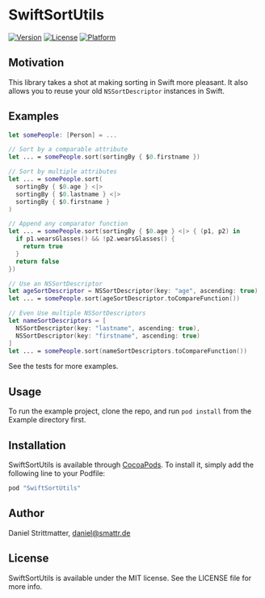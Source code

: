 # SwiftSortUtils

[![Version](https://img.shields.io/cocoapods/v/SwiftSortUtils.svg?style=flat)](http://cocoapods.org/pods/SwiftSortUtils)
[![License](https://img.shields.io/cocoapods/l/SwiftSortUtils.svg?style=flat)](http://cocoapods.org/pods/SwiftSortUtils)
[![Platform](https://img.shields.io/cocoapods/p/SwiftSortUtils.svg?style=flat)](http://cocoapods.org/pods/SwiftSortUtils)

## Motivation

This library takes a shot at making sorting in Swift more pleasant. It also allows you to reuse your old `NSSortDescriptor` instances in Swift.

## Examples

```swift
let somePeople: [Person] = ...

// Sort by a comparable attribute
let ... = somePeople.sort(sortingBy { $0.firstname })

// Sort by multiple attributes
let ... = somePeople.sort(
  sortingBy { $0.age } <|>
  sortingBy { $0.lastname } <|>
  sortingBy { $0.firstname }
)

// Append any comparator function
let ... = somePeople.sort(sortingBy { $0.age } <|> { (p1, p2) in
  if p1.wearsGlasses() && !p2.wearsGlasses() {
    return true
  }
  return false
})

// Use an NSSortDescriptor
let ageSortDescriptor = NSSortDescriptor(key: "age", ascending: true)
let ... = somePeople.sort(ageSortDescriptor.toCompareFunction())

// Even Use multiple NSSortDescriptors
let nameSortDescriptors = [
  NSSortDescriptor(key: "lastname", ascending: true),
  NSSortDescriptor(key: "firstname", ascending: true)
]
let ... = somePeople.sort(nameSortDescriptors.toCompareFunction())
```

See the tests for more examples.

## Usage

To run the example project, clone the repo, and run `pod install` from the Example directory first.

## Installation

SwiftSortUtils is available through [CocoaPods](http://cocoapods.org). To install
it, simply add the following line to your Podfile:

```ruby
pod "SwiftSortUtils"
```

## Author

Daniel Strittmatter, daniel@smattr.de

## License

SwiftSortUtils is available under the MIT license. See the LICENSE file for more info.
